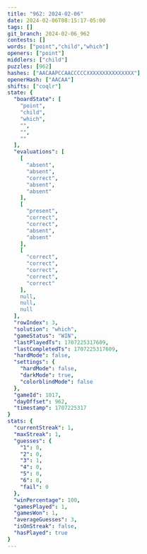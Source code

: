 ```yaml
---
title: "962: 2024-02-06"
date: 2024-02-06T08:15:17-05:00
tags: []
git_branch: 2024-02-06_962
contests: []
words: ["point","child","which"]
openers: ["point"]
middlers: ["child"]
puzzles: [962]
hashes: ["AACAAPCCAACCCCCXXXXXXXXXXXXXXX"]
openerHash: ["AACAA"]
shifts: ["coqlr"]
state: {
  "boardState": [
    "point",
    "child",
    "which",
    "",
    "",
    ""
  ],
  "evaluations": [
    [
      "absent",
      "absent",
      "correct",
      "absent",
      "absent"
    ],
    [
      "present",
      "correct",
      "correct",
      "absent",
      "absent"
    ],
    [
      "correct",
      "correct",
      "correct",
      "correct",
      "correct"
    ],
    null,
    null,
    null
  ],
  "rowIndex": 3,
  "solution": "which",
  "gameStatus": "WIN",
  "lastPlayedTs": 1707225317609,
  "lastCompletedTs": 1707225317609,
  "hardMode": false,
  "settings": {
    "hardMode": false,
    "darkMode": true,
    "colorblindMode": false
  },
  "gameId": 1017,
  "dayOffset": 962,
  "timestamp": 1707225317
}
stats: {
  "currentStreak": 1,
  "maxStreak": 1,
  "guesses": {
    "1": 0,
    "2": 0,
    "3": 1,
    "4": 0,
    "5": 0,
    "6": 0,
    "fail": 0
  },
  "winPercentage": 100,
  "gamesPlayed": 1,
  "gamesWon": 1,
  "averageGuesses": 3,
  "isOnStreak": false,
  "hasPlayed": true
}
---
```

<!-- more -->
